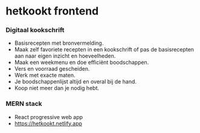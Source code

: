 # hetkookt frontend

### Digitaal kookschrift

- Basisrecepten met bronvermelding.
- Maak zelf favoriete recepten in een kookschrift of pas de basisrecepten aan naar eigen inzicht en hoeveelheden.
- Maak een weekmenu en doe efficiënt boodschappen.
- Vers en voorraad gescheiden.
- Werk met exacte maten.
- Je boodschappenlijst altijd en overal bij de hand.
- Koop niet meer dan je nodig hebt.

### MERN stack

- React progressive web app
- https://hetkookt.netlify.app
